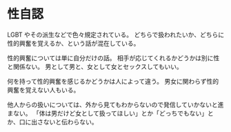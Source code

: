 # 性自認

LGBT やその派生などで色々規定されている。
どちらで扱われたいか、どちらに性的興奮を覚えるか、という話が混在している。

性的興奮については単に自分だけの話。
相手が応じてくれるかどうかは別に性と関係ない。
男として男と、女として女とセックスしてもいい。

何を持って性的興奮を感じるかどうかは人によって違う。
男女に関わらず性的興奮を覚えない人もいる。

他人からの扱いについては、外から見てもわからないので発信していかないと進まない。
「体は男だけど女として扱ってほしい」とか「どっちでもない」とか、口に出さないと伝わらない。
